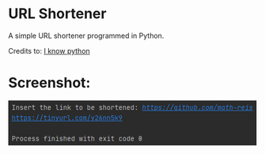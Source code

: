 # URL Shortener

A simple URL shortener programmed in Python.

Credits to: [I know python](https://www.youtube.com/watch?v=6DhSLGPsyq4)

# Screenshot:

![alt text](https://github.com/math-reis/basic-projects/blob/main/URL-shortener/image.png?raw=true)
